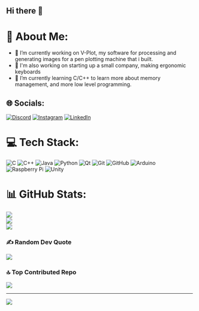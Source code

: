 ## Hi there 👋

# 💫 About Me:
- 🔭 I’m currently working on V-Plot, my software for processing and generating images for a pen plotting machine that i built.<br>
- 🔭 I'm also working on starting up a small company, making ergonomic keyboards<br>
- 🌱 I’m currently learning C/C++ to learn more about memory management, and more low level programming.<br>


## 🌐 Socials:
[![Discord](https://img.shields.io/badge/Discord-%237289DA.svg?logo=discord&logoColor=white)](https://discord.gg/giji676) [![Instagram](https://img.shields.io/badge/Instagram-%23E4405F.svg?logo=Instagram&logoColor=white)](https://instagram.com/tk.tengo) [![LinkedIn](https://img.shields.io/badge/LinkedIn-%230077B5.svg?logo=linkedin&logoColor=white)](https://linkedin.com/in/tengiz-khachidze-168358369/) 

# 💻 Tech Stack:
![C](https://img.shields.io/badge/c-%2300599C.svg?style=for-the-badge&logo=c&logoColor=white) ![C++](https://img.shields.io/badge/c++-%2300599C.svg?style=for-the-badge&logo=c%2B%2B&logoColor=white) ![Java](https://img.shields.io/badge/java-%23ED8B00.svg?style=for-the-badge&logo=openjdk&logoColor=white) ![Python](https://img.shields.io/badge/python-3670A0?style=for-the-badge&logo=python&logoColor=ffdd54) ![Qt](https://img.shields.io/badge/Qt-%23217346.svg?style=for-the-badge&logo=Qt&logoColor=white) ![Git](https://img.shields.io/badge/git-%23F05033.svg?style=for-the-badge&logo=git&logoColor=white) ![GitHub](https://img.shields.io/badge/github-%23121011.svg?style=for-the-badge&logo=github&logoColor=white) ![Arduino](https://img.shields.io/badge/-Arduino-00979D?style=for-the-badge&logo=Arduino&logoColor=white) ![Raspberry Pi](https://img.shields.io/badge/-Raspberry_Pi-C51A4A?style=for-the-badge&logo=Raspberry-Pi) ![Unity](https://img.shields.io/badge/unity-%23000000.svg?style=for-the-badge&logo=unity&logoColor=white)
# 📊 GitHub Stats:
![](https://github-readme-stats.vercel.app/api?username=giji676&theme=dark&hide_border=false&include_all_commits=true&count_private=true)<br/>
![](https://nirzak-streak-stats.vercel.app/?user=giji676&theme=dark&hide_border=false)<br/>
![](https://github-readme-stats.vercel.app/api/top-langs/?username=giji676&theme=dark&hide_border=false&include_all_commits=true&count_private=true&layout=compact)

### ✍️ Random Dev Quote
![](https://quotes-github-readme.vercel.app/api?type=horizontal&theme=radical)

### 🔝 Top Contributed Repo
![](https://github-contributor-stats.vercel.app/api?username=giji676&limit=5&theme=dark&combine_all_yearly_contributions=true)

---
[![](https://visitcount.itsvg.in/api?id=giji676&icon=0&color=0)](https://visitcount.itsvg.in)

<!-- Proudly created with GPRM ( https://gprm.itsvg.in ) -->
